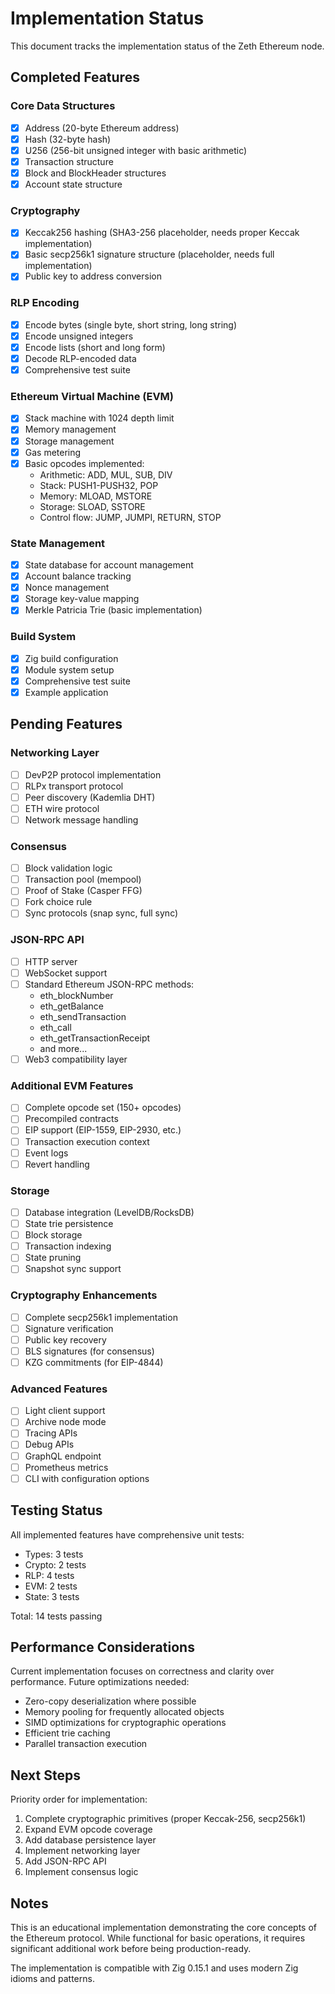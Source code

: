 # Implementation Status

This document tracks the implementation status of the Zeth Ethereum node.

## Completed Features

### Core Data Structures
- [x] Address (20-byte Ethereum address)
- [x] Hash (32-byte hash)
- [x] U256 (256-bit unsigned integer with basic arithmetic)
- [x] Transaction structure
- [x] Block and BlockHeader structures
- [x] Account state structure

### Cryptography
- [x] Keccak256 hashing (SHA3-256 placeholder, needs proper Keccak implementation)
- [x] Basic secp256k1 signature structure (placeholder, needs full implementation)
- [x] Public key to address conversion

### RLP Encoding
- [x] Encode bytes (single byte, short string, long string)
- [x] Encode unsigned integers
- [x] Encode lists (short and long form)
- [x] Decode RLP-encoded data
- [x] Comprehensive test suite

### Ethereum Virtual Machine (EVM)
- [x] Stack machine with 1024 depth limit
- [x] Memory management
- [x] Storage management
- [x] Gas metering
- [x] Basic opcodes implemented:
  - Arithmetic: ADD, MUL, SUB, DIV
  - Stack: PUSH1-PUSH32, POP
  - Memory: MLOAD, MSTORE
  - Storage: SLOAD, SSTORE
  - Control flow: JUMP, JUMPI, RETURN, STOP

### State Management
- [x] State database for account management
- [x] Account balance tracking
- [x] Nonce management
- [x] Storage key-value mapping
- [x] Merkle Patricia Trie (basic implementation)

### Build System
- [x] Zig build configuration
- [x] Module system setup
- [x] Comprehensive test suite
- [x] Example application

## Pending Features

### Networking Layer
- [ ] DevP2P protocol implementation
- [ ] RLPx transport protocol
- [ ] Peer discovery (Kademlia DHT)
- [ ] ETH wire protocol
- [ ] Network message handling

### Consensus
- [ ] Block validation logic
- [ ] Transaction pool (mempool)
- [ ] Proof of Stake (Casper FFG)
- [ ] Fork choice rule
- [ ] Sync protocols (snap sync, full sync)

### JSON-RPC API
- [ ] HTTP server
- [ ] WebSocket support
- [ ] Standard Ethereum JSON-RPC methods:
  - eth_blockNumber
  - eth_getBalance
  - eth_sendTransaction
  - eth_call
  - eth_getTransactionReceipt
  - and more...
- [ ] Web3 compatibility layer

### Additional EVM Features
- [ ] Complete opcode set (150+ opcodes)
- [ ] Precompiled contracts
- [ ] EIP support (EIP-1559, EIP-2930, etc.)
- [ ] Transaction execution context
- [ ] Event logs
- [ ] Revert handling

### Storage
- [ ] Database integration (LevelDB/RocksDB)
- [ ] State trie persistence
- [ ] Block storage
- [ ] Transaction indexing
- [ ] State pruning
- [ ] Snapshot sync support

### Cryptography Enhancements
- [ ] Complete secp256k1 implementation
- [ ] Signature verification
- [ ] Public key recovery
- [ ] BLS signatures (for consensus)
- [ ] KZG commitments (for EIP-4844)

### Advanced Features
- [ ] Light client support
- [ ] Archive node mode
- [ ] Tracing APIs
- [ ] Debug APIs
- [ ] GraphQL endpoint
- [ ] Prometheus metrics
- [ ] CLI with configuration options

## Testing Status

All implemented features have comprehensive unit tests:
- Types: 3 tests
- Crypto: 2 tests
- RLP: 4 tests
- EVM: 2 tests
- State: 3 tests

Total: 14 tests passing

## Performance Considerations

Current implementation focuses on correctness and clarity over performance. Future optimizations needed:
- Zero-copy deserialization where possible
- Memory pooling for frequently allocated objects
- SIMD optimizations for cryptographic operations
- Efficient trie caching
- Parallel transaction execution

## Next Steps

Priority order for implementation:
1. Complete cryptographic primitives (proper Keccak-256, secp256k1)
2. Expand EVM opcode coverage
3. Add database persistence layer
4. Implement networking layer
5. Add JSON-RPC API
6. Implement consensus logic

## Notes

This is an educational implementation demonstrating the core concepts of the Ethereum protocol. While functional for basic operations, it requires significant additional work before being production-ready.

The implementation is compatible with Zig 0.15.1 and uses modern Zig idioms and patterns.

